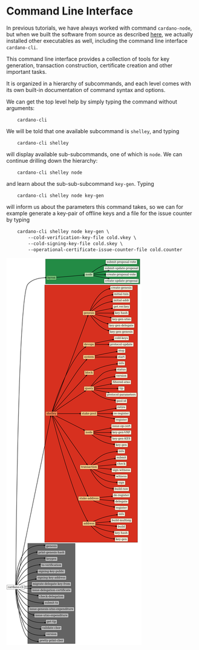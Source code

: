 # Command Line Interface

In previous tutorials, we have always worked with command `cardano-node`,
but when we built the software from source as described [here](000_install.md),
we actually installed other executables as well, including the command line interface `cardano-cli`.

This command line interface provides a collection of tools for key generation, transaction construction, certificate creation
and other important tasks.

It is organized in a hierarchy of subcommands, and each level comes with its own built-in documentation of command syntax and options.

We can get the top level help by simply typing the command without arguments:

        cardano-cli

We will be told that one available subcommand is `shelley`, and typing

        cardano-cli shelley

will display available sub-subcommands, one of which is `node`. We can continue drilling down the hierarchy:

        cardano-cli shelley node

and learn about the sub-sub-subcommand `key-gen`. Typing

        cardano-cli shelley node key-gen

will inform us about the parameters this command takes, so we can for example generate a key-pair of offline keys and a file for the issue counter
by typing

        cardano-cli shelley node key-gen \
            --cold-verification-key-file cold.vkey \
            --cold-signing-key-file cold.skey \
            --operational-certificate-issue-counter-file cold.counter

![`cardano-cli` command hierarchy](images/cli.png)
